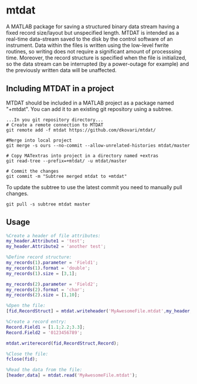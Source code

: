 # mtdat
A MATLAB package for saving a structured binary data stream having a fixed record size/layout but unspecified length. MTDAT is intended as a real-time data-stream saved to the disk by the control software of an instrument. Data within the files is written using the low-level fwrite routines, so writing does not require a significant amount of processsing time. Moreover, the record structure is specified when the file is initialized, so the data stream can be interrupted (by a power-outage for example) and the previously written data will be unaffected.
## Including MTDAT in a project
MTDAT should be included in a MATLAB project as a package named "+mtdat". You can add it to an existing git repository using a subtree.
```
...In you git repository directory...
# Create a remote connection to MTDAT
git remote add -f mtdat https://github.com/dkovari/mtdat/

#Merge into local project
git merge -s ours --no-commit --allow-unrelated-histories mtdat/master

# Copy MATextras into project in a directory named +extras
git read-tree --prefix=+mtdat/ -u mtdat/master

# Commit the changes
git commit -m "Subtree merged mtdat to +mtdat"
```
To update the subtree to use the latest commit you need to manually pull changes.
```
git pull -s subtree mtdat master
```
## Usage
```matlab
%Create a header of file attributes:
my_header.Attribute1 = 'test';
my_header.Attribute2 = 'another test';

%Define record structure:
my_records(1).parameter = 'Field1';
my_records(1).format = 'double';
my_records(1).size = [3,1];

my_records(2).parameter = 'Field2';
my_records(2).format = 'char';
my_records(2).size = [1,10];

%Open the file:
[fid,RecordStruct] = mtdat.writeheader('MyAwesomeFile.mtdat',my_header,my_records);

%Create a record entry:
Record.Field1 = [1.1;2.2;3.3];
Record.Field2 = '0123456789';

mtdat.writerecord(fid,RecordStruct,Record);

%Close the file:
fclose(fid);

%Read the data from the file:
[header,data] = mtdat.read('MyAwesomeFile.mtdat');
```